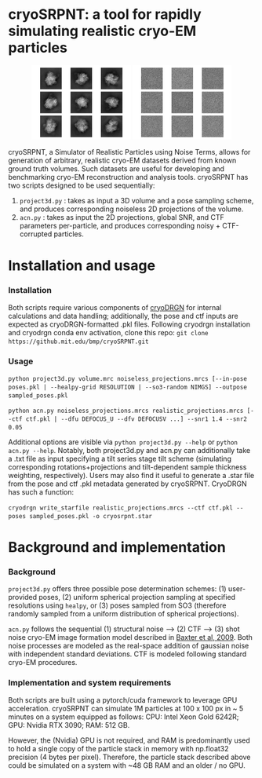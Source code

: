 # cryoSRPNT: a tool for rapidly simulating realistic cryo-EM particles

<p align="middle">
    <img src="assets/out_noiseless.png" title="Randomly sampled noiseless projections" width="40%"/> 
    <img src="assets/out_noisy.png" title="Corresponding realistic projections with SNR1=1.4, SNR2=0.2, defocus=2um" width="40%"/>
</p>


cryoSRPNT, a Simulator of Realistic Particles using Noise Terms, allows for generation of arbitrary, realistic cryo-EM datasets derived from known ground truth volumes. Such datasets are useful for developing and benchmarking cryo-EM reconstruction and analysis tools. cryoSRPNT has two scripts designed to be used sequentially: 
1. `project3d.py` : takes as input a 3D volume and a pose sampling scheme, and produces corresponding noiseless 2D projections of the volume. 
2. `acn.py` : takes as input the  2D projections, global SNR, and CTF parameters per-particle, and produces corresponding noisy + CTF-corrupted particles. 

# Installation and usage
### Installation
Both scripts require various components of [cryoDRGN](https://github.com/zhonge/cryodrgn) for internal calculations and data handling; additionally, the pose and ctf inputs are expected as cryoDRGN-formatted .pkl files. Following cryodrgn installation and cryodrgn conda env activation, clone this repo: `git clone https://github.mit.edu/bmp/cryoSRPNT.git`

### Usage
`python project3d.py volume.mrc noiseless_projections.mrcs [--in-pose poses.pkl | --healpy-grid RESOLUTION | --so3-random NIMGS] --outpose sampled_poses.pkl`

`python acn.py noiseless_projections.mrcs realistic_projections.mrcs [--ctf ctf.pkl | --dfu DEFOCUS_U --dfv DEFOCUSV ...] --snr1 1.4 --snr2 0.05`

Additional options are visible via `python project3d.py --help` or `python acn.py --help`. Notably, both project3d.py and acn.py can additionally take a .txt file as input specifying a tilt series stage tilt scheme (simulating corresponding rotations+projections and tilt-dependent sample thickness weighting, respectively). Users may also find it useful to generate a .star file from the pose and ctf .pkl metadata generated by cryoSRPNT. CryoDRGN has such a function:

`cryodrgn write_starfile realistic_projections.mrcs --ctf ctf.pkl --poses sampled_poses.pkl -o cryosrpnt.star`


# Background and implementation
### Background
`project3d.py` offers three possible pose determination schemes: (1) user-provided poses, (2) uniform spherical projection sampling at specified resolutions using `healpy`, or (3) poses sampled from SO3 (therefore randomly sampled from a uniform distribution of spherical projections). 

`acn.py` follows the sequential (1) structural noise --> (2) CTF --> (3) shot noise cryo-EM image formation model described in [Baxter et al, 2009](https://doi.org/10.1016%2Fj.jsb.2009.02.012). Both noise  processes are modeled as the real-space addition of gaussian noise with independent standard deviations. CTF is modeled following standard cryo-EM procedures. 

### Implementation and system requirements
Both scripts are built using a pytorch/cuda framework to leverage GPU acceleration. cryoSRPNT can simulate 1M particles at 100 x 100 px in ~ 5 minutes on a system equipped as follows: CPU: Intel Xeon Gold 6242R; GPU: Nvidia RTX 3090; RAM: 512 GB.

However, the (Nvidia) GPU is not required, and RAM is predominantly used to hold a single copy of the particle stack in memory with np.float32 precision (4 bytes per pixel). Therefore, the particle stack described above could be simulated on a system with ~48 GB RAM and an older / no GPU.
